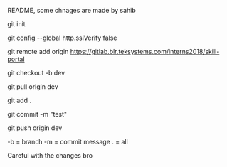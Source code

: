 README, some chnages are made by sahib

git init

git config --global http.sslVerify false

git remote add origin https://gitlab.blr.teksystems.com/interns2018/skill-portal

git checkout -b dev

git pull origin dev

git add .

git commit -m "test"

git push origin dev



-b = branch
-m = commit message
. = all

Careful with the changes bro
